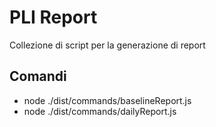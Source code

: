 # PLI Report

Collezione di script per la generazione di report

## Comandi

- node ./dist/commands/baselineReport.js
- node ./dist/commands/dailyReport.js